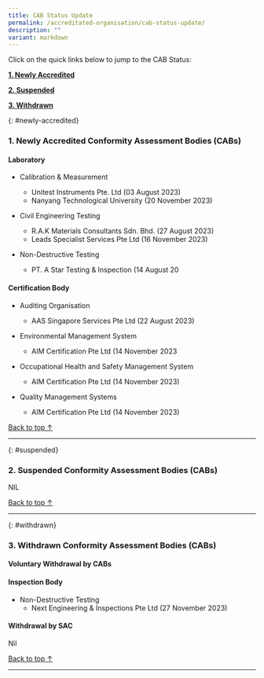 ```yaml
---
title: CAB Status Update
permalink: /accreditated-organisation/cab-status-update/
description: ""
variant: markdown
---
```

Click on the quick links below to jump to the CAB Status:

**[1. Newly Accredited](#newly-accredited)**

**[2. Suspended](#suspended)**

**[3. Withdrawn](#withdrawn)**




{: #newly-accredited}
### 1. Newly Accredited Conformity Assessment Bodies (CABs) 
   

#### Laboratory

* Calibration & Measurement
  * Unitest Instruments Pte. Ltd (03 August 2023)
  * Nanyang Technological University (20 November 2023) 

* Civil Engineering Testing
  * R.A.K Materials Consultants Sdn. Bhd. (27 August 2023)
  * Leads Specialist Services Pte Ltd (16 November 2023)

* Non-Destructive Testing
  * PT. A Star Testing & Inspection (14 August 20


#### Certification Body

* Auditing Organisation
  * AAS Singapore Services Pte Ltd (22 August 2023)

* Environmental Management System
  * AIM Certification Pte Ltd (14 November 2023

* Occupational Health and Safety Management System
  * AIM Certification Pte Ltd (14 November 2023)

* Quality Management Systems
  * AIM Certification Pte Ltd (14 November 2023)


[Back to top ↑](#top)

---

{: #suspended}
### 2. Suspended Conformity Assessment Bodies (CABs)

NIL

 
 

[Back to top ↑](#top)

---

{: #withdrawn}
### 3. Withdrawn Conformity Assessment Bodies (CABs)


#### **Voluntary Withdrawal by CABs**


#### Inspection Body

* Non-Destructive Testing
  * Next Engineering & Inspections Pte Ltd (27 November 2023)



#### **Withdrawal by SAC**

Nil



[Back to top ↑](#top)



---